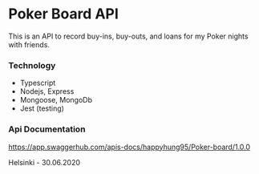 # Poker Board API

This is an API to record buy-ins, buy-outs, and loans for my Poker nights with friends.

### Technology
* Typescript
* Nodejs, Express
* Mongoose, MongoDb
* Jest (testing)

### Api Documentation
https://app.swaggerhub.com/apis-docs/happyhung95/Poker-board/1.0.0

Helsinki - 30.06.2020
